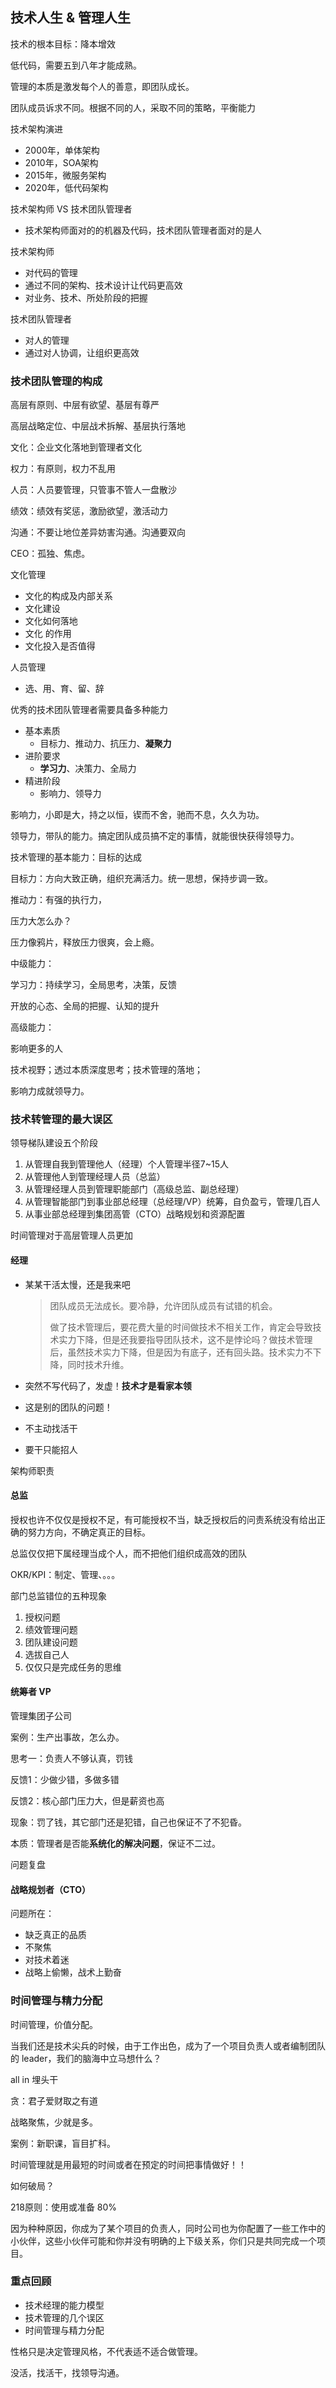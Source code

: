 ## 技术人生 & 管理人生

技术的根本目标：降本增效

低代码，需要五到八年才能成熟。

管理的本质是激发每个人的善意，即团队成长。

团队成员诉求不同。根据不同的人，采取不同的策略，平衡能力



技术架构演进

* 2000年，单体架构
* 2010年，SOA架构
* 2015年，微服务架构
* 2020年，低代码架构

技术架构师 VS 技术团队管理者

* 技术架构师面对的的机器及代码，技术团队管理者面对的是人

技术架构师

* 对代码的管理
* 通过不同的架构、技术设计让代码更高效
* 对业务、技术、所处阶段的把握

技术团队管理者

* 对人的管理
* 通过对人协调，让组织更高效

### 技术团队管理的构成

高层有原则、中层有欲望、基层有尊严

高层战略定位、中层战术拆解、基层执行落地

文化：企业文化落地到管理者文化

权力：有原则，权力不乱用

人员：人员要管理，只管事不管人一盘散沙

绩效：绩效有奖惩，激励欲望，激活动力

沟通：不要让地位差异妨害沟通。沟通要双向



CEO：孤独、焦虑。



文化管理

* 文化的构成及内部关系
* 文化建设
* 文化如何落地
* 文化 的作用
* 文化投入是否值得

人员管理

* 选、用、育、留、辞

优秀的技术团队管理者需要具备多种能力

* 基本素质
  * 目标力、推动力、抗压力、**凝聚力**
* 进阶要求
  * **学习力**、决策力、全局力
* 精进阶段
  * 影响力、领导力

影响力，小即是大，持之以恒，锲而不舍，驰而不息，久久为功。

领导力，带队的能力。搞定团队成员搞不定的事情，就能很快获得领导力。

技术管理的基本能力：目标的达成

目标力：方向大致正确，组织充满活力。统一思想，保持步调一致。

推动力：有强的执行力，



压力大怎么办？

压力像鸦片，释放压力很爽，会上瘾。

中级能力：

学习力：持续学习，全局思考，决策，反馈

开放的心态、全局的把握、认知的提升

高级能力：

影响更多的人

技术视野；透过本质深度思考；技术管理的落地；

影响力成就领导力。

### 技术转管理的最大误区

领导梯队建设五个阶段

1. 从管理自我到管理他人（经理）个人管理半径7~15人
2. 从管理他人到管理经理人员（总监）
3. 从管理经理人员到管理职能部门（高级总监、副总经理）
4. 从管理智能部门到事业部总经理（总经理/VP）统筹，自负盈亏，管理几百人
5. 从事业部总经理到集团高管（CTO）战略规划和资源配置

时间管理对于高层管理人员更加



#### 经理

* 某某干活太慢，还是我来吧 

  > 团队成员无法成长。要冷静，允许团队成员有试错的机会。
  >
  > 做了技术管理后，要花费大量的时间做技术不相关工作，肯定会导致技术实力下降，但是还我要指导团队技术，这不是悖论吗？做技术管理后，虽然技术实力下降，但是因为有底子，还有回头路。技术实力不下降，同时技术升维。

* 突然不写代码了，发虚！**技术才是看家本领**

* 这是别的团队的问题！

* 不主动找活干

* 要干只能招人

架构师职责

#### 总监

授权也许不仅仅是授权不足，有可能授权不当，缺乏授权后的问责系统没有给出正确的努力方向，不确定真正的目标。

总监仅仅把下属经理当成个人，而不把他们组织成高效的团队

OKR/KPI：制定、管理、。。。

部门总监错位的五种现象

1. 授权问题
2. 绩效管理问题
3. 团队建设问题
4. 选拔自己人
5. 仅仅只是完成任务的思维

#### 统筹者 VP

管理集团子公司

案例：生产出事故，怎么办。

思考一：负责人不够认真，罚钱

反馈1：少做少错，多做多错

反馈2：核心部门压力大，但是薪资也高

现象：罚了钱，其它部门还是犯错，自己也保证不了不犯昏。

本质：管理者是否能**系统化的解决问题**，保证不二过。

问题复盘

#### 战略规划者（CTO）

问题所在：

* 缺乏真正的品质
* 不聚焦
* 对技术着迷
* 战略上偷懒，战术上勤奋

### 时间管理与精力分配

时间管理，价值分配。

当我们还是技术尖兵的时候，由于工作出色，成为了一个项目负责人或者编制团队的 leader，我们的脑海中立马想什么？

all in 埋头干

贪：君子爱财取之有道

战略聚焦，少就是多。

案例：新职课，盲目扩科。



时间管理就是用最短的时间或者在预定的时间把事情做好！！



如何破局？

218原则：使用或准备 80% 

因为种种原因，你成为了某个项目的负责人，同时公司也为你配置了一些工作中的小伙伴，这些小伙伴可能和你并没有明确的上下级关系，你们只是共同完成一个项目。

### 重点回顾

* 技术经理的能力模型
* 技术管理的几个误区
* 时间管理与精力分配



性格只是决定管理风格，不代表适不适合做管理。

没活，找活干，找领导沟通。